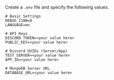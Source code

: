 Create a `.env` file and specify the following values.
```env
# Basic Settings
DEBUG_I18N=0
LANGUAGE=en

# API Keys
DISCORD_TOKEN=<your value here>
PUBLIC_KEY=<your value here>

# Discord UUIDs (Server/App)
TEST_SERVER=<your value here>
APP_ID=<your value here>

# MongoDB Server URL
DATABASE_URL=<your value here>
```
